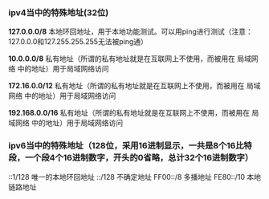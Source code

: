 ### ipv4当中的特殊地址(32位)

**127.0.0.0/8** 本地环回地址，用于本地功能测试。可以用ping进行测试（注意：127.0.0.0和127.255.255.255无法被ping通）

**10.0.0.0/8** 私有地址（所谓的私有地址就是在互联网上不使用，而被用在 局域网络 中的地址）用于局域网络访问

**172.16.0.0/12** 私有地址（所谓的私有地址就是在互联网上不使用，而被用在 局域网络 中的地址）用于局域网络访问

**192.168.0.0/16** 私有地址（所谓的私有地址就是在互联网上不使用，而被用在 局域网络 中的地址）用于局域网络访问

### ipv6当中的特殊地址（128位，采用16进制显示，一共是8个16比特段，一个段4个16进制数字，开头的0省略，总计32个16进制数字）

::1/128 唯一的本地环回地址
::/128 不确定地址
FF00::/8 多播地址
FE80::/10 本地链路地址